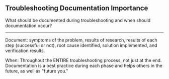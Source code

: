 ## Troubleshooting Documentation Importance

What should be documented during troubleshooting and when should documentation occur?

---

Document: symptoms of the problem, results of research, results of each step (successful or not), root cause identified, solution implemented, and verification results.

When: Throughout the ENTIRE troubleshooting process, not just at the end. Documentation is a best practice during each phase and helps others in the future, as well as "future you."

